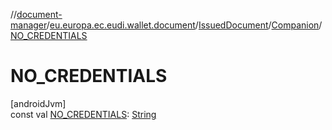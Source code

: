 //[document-manager](../../../../index.md)/[eu.europa.ec.eudi.wallet.document](../../index.md)/[IssuedDocument](../index.md)/[Companion](index.md)/[NO_CREDENTIALS](-n-o_-c-r-e-d-e-n-t-i-a-l-s.md)

# NO_CREDENTIALS

[androidJvm]\
const val [NO_CREDENTIALS](-n-o_-c-r-e-d-e-n-t-i-a-l-s.md): [String](https://kotlinlang.org/api/latest/jvm/stdlib/kotlin-stdlib/kotlin/-string/index.html)
